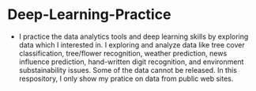 # Deep-Learning-Practice

* I practice the data analytics tools and deep learning skills by exploring data which I interested in. I exploring and analyze data like tree cover classification, tree/flower recognition, weather prediction, news influence prediction, hand-written digit recognition, and environment substainability issues. Some of the data cannot be released. In this respository, I only show my pratice on data from public web sites. 

